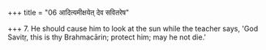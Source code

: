 +++
title = "06 आदित्यमीक्षयेत् देव सवितरेष"

+++
7. He should cause him to look at the sun while the teacher says, 'God Savitṛ, this is thy Brahmacārin; protect him; may he not die.'
